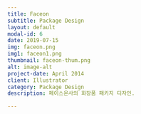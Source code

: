 ```yaml
---
title: Faceon
subtitle: Package Design
layout: default
modal-id: 6
date: 2019-07-15
img: faceon.png
img1: faceon1.png
thumbnail: faceon-thum.png
alt: image-alt
project-date: April 2014
client: Illustrator
category: Package Design
description: 페이스온사의 화장품 패키지 디자인.

---
```

